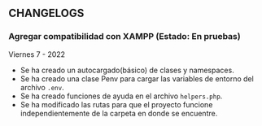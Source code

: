 ## CHANGELOGS

### Agregar compatibilidad con XAMPP (Estado: En pruebas)
Viernes 7 - 2022

* Se ha creado un autocargado(básico) de clases y namespaces.
* Se ha creado una clase Penv para cargar las variables de entorno del archivo `.env`.
* Se ha creado funciones de ayuda en el archivo `helpers.php`.
* Se ha modificado las rutas para que el proyecto funcione independientemente de la carpeta en donde se encuentre.